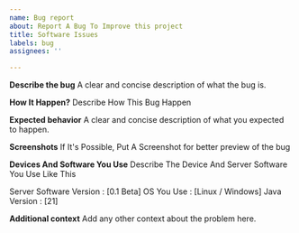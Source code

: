 ```yaml
---
name: Bug report
about: Report A Bug To Improve this project
title: Software Issues
labels: bug
assignees: ''

---
```


**Describe the bug**
A clear and concise description of what the bug is.

**How It Happen?**
Describe How This Bug Happen

**Expected behavior**
A clear and concise description of what you expected to happen.

**Screenshots**
If It's Possible, Put A Screenshot for better preview of the bug

**Devices And Software You Use**
Describe The Device And Server Software You Use Like This

Server Software Version : [0.1 Beta]
OS You Use : [Linux / Windows]
Java Version : [21]

**Additional context**
Add any other context about the problem here.
